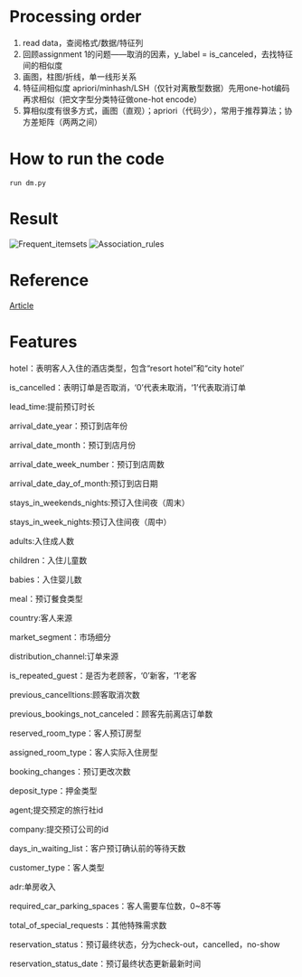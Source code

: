 # Processing order

1. read data，查阅格式/数据/特征列
2. 回顾assignment 1的问题——取消的因素，y_label = is_canceled，去找特征间的相似度
3. 画图，柱图/折线，单一线形关系
4. 特征间相似度 apriori/minhash/LSH（仅针对离散型数据）先用one-hot编码再求相似（把文字型分类特征做one-hot encode）
5. 算相似度有很多方式，画图（直观）；apriori（代码少），常用于推荐算法；协方差矩阵（两两之间）

# How to run the code

`run dm.py` 

# Result
![Frequent_itemsets](https://mp-987a18d7-91e9-45e2-9479-258d4157cb76.cdn.bspapp.com/dm_assignment/frequent_itemset.png)
![Association_rules](https://mp-987a18d7-91e9-45e2-9479-258d4157cb76.cdn.bspapp.com/dm_assignment/rules.png)

# Reference
[Article](https://blog.csdn.net/m0_64336780/article/details/125355963)

# Features

hotel：表明客人入住的酒店类型，包含“resort hotel”和“city hotel’

is_cancelled：表明订单是否取消，‘0’代表未取消，‘1’代表取消订单

lead_time:提前预订时长

arrival_date_year：预订到店年份

arrival_date_month：预订到店月份

arrival_date_week_number：预订到店周数

arrival_date_day_of_month:预订到店日期

stays_in_weekends_nights:预订入住间夜（周末）

stays_in_week_nights:预订入住间夜（周中）

adults:入住成人数

children：入住儿童数

babies：入住婴儿数

meal：预订餐食类型

country:客人来源

market_segment：市场细分

distribution_channel:订单来源

is_repeated_guest：是否为老顾客，‘0’新客，‘1’老客

previous_cancelltions:顾客取消次数

previous_bookings_not_canceled：顾客先前离店订单数

reserved_room_type：客人预订房型

assigned_room_type：客人实际入住房型

booking_changes：预订更改次数

deposit_type：押金类型

agent;提交预定的旅行社id

company:提交预订公司的id

days_in_waiting_list：客户预订确认前的等待天数

customer_type：客人类型

adr:单房收入

required_car_parking_spaces：客人需要车位数，0~8不等

total_of_special_requests：其他特殊需求数

reservation_status：预订最终状态，分为check-out，cancelled，no-show

reservation_status_date：预订最终状态更新最新时间
